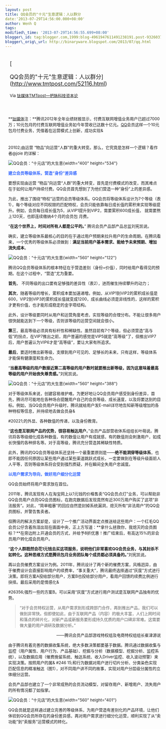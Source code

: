```yaml
--- 
layout: post 
title: QQ会员的"十元"生意逻辑：人以群分 
date:'2013-07-29T14:56:00.000+08:00' 
author: Wenh Q
tags:
modified\_time: '2013-07-29T14:56:55.699+08:00' 
blogger\_id: tag:blogger.com,1999:blog-4961947611491238191.post-932603750970108737
blogger\_orig\_url: http://binaryware.blogspot.com/2013/07/qq.html
---
```

<div style="margin: 10px; padding: 5px;">

<div style="font-size: 18px;">

[

QQ会员的"十元"生意逻辑：人以群分](http://www.tmtpost.com/52116.html)

</div>

<div style="font-size: 13px;">

Via [钛媒体TMTpost—把脉科技资本论](http://www.tmtpost.com/)

</div>

</div>

<div style="font-size: 13px; padding: 15px 0 10px 10px;">

<div align="left">

**[钛媒体](http://www.tmtpost.com/ "钛媒体")注：**腾讯2012年全年业绩财报显示，付费互联网增值业务用户已超过7000万；10元包月的付费互联网增值业务如今年营收已达数十亿元。[QQ](http://www.tmtpost.com/tag/qq "查看 QQ 中的全部文章")会员这样一个10元包月付费业务，凭借着在运营模式上创新，成功实现&
#
20102;由运营
“物品”向运营“人群”的重大转变。那么，它究竟是怎样一个逻辑？看作者@joie 的详解：

</div>

<div align="left">

![QQ会员：“十元店”的大生意](http://www.tmtpost.com/wp-content/uploads/2013/07/137502082381-400x534.jpg "QQ会员：“十元店”的大生意"){width="400"
height="534"}

</div>

<div align="left">

<span
style="color: #3366ff;">**建立会员等级体系，营造“身份”差异感**</span>

</div>

要想实现由运营
“物品”向运营“人群”的重大转变，首先是付费模式的改变，而其难点在于如何让用户持续付费。QQ会员首先想到了为他们营造一种“身份”上的差异感。

为此，推出了围绕“特权”运营的会员等级体系。QQ会员将等级体系设计为7个等级（表1），每个等级对应不同权限的匹配特权，会员只能依靠每日成长值的累积来实现等级提升。例如，会员每日成长值为5，从VIP1提升到VIP2，需要累积600成长值，
就需要熬上120天，也即连续缴纳4个月的会员包 月费。

“**在这个世界上，时间对所有人都是公平的。**”
腾讯会员产品部产品总监刘宪凯说。

确实，建立等级体系最核心的目的在于通过用户预期来拉升用户的生命周期。在腾讯看来，一个优秀的等级体系必须做到：**满足当前用户基本需求、能给予未来预期、增加流失成本**。

![QQ会员：“十元店”的大生意](http://www.tmtpost.com/wp-content/uploads/2013/07/137502089221-560x122.png "QQ会员：“十元店”的大生意"){width="560"
height="122"}

腾讯QQ会员等级体系的根本特征在于营造差别（身份+价值），同时给用户看得见的预期。在这个过程中，“营造”尤为重要。

**首先**，
不同等级的出口要有足够强的差异性（表2），进而催生持续攀升的动力；

**其次**，随着等级的增长，累积成本要加速递增。例如，从VIP1到VIP2的累积成长值是600，VIP2到VIP3的累积成长值就变成1200，成长曲线必须是非线性的，这样的累积才更有价值，也才能形成稳定的金字塔结构。

此外，设计等级要同时从用户和运营角度考虑，实现等级的合理分布。不能让很多用户很快就能达到下一个等级，否则该等级的运营空间就会很小。

**第三**，最高等级必须具有标杆性和稀缺性。虽然目前有7个等级，但必须营造“高与低”的拐点，在VIP7推出之前，用户普遍的感觉是VIP5就是“高等级”了，但推出VIP7后，用户普遍认为VIP6才是“高等级”，要让大家有所追求。

**最后**，要适时推出新等级，支撑到用户可见的、足够长的未来，只有这样，等级体系才能保有健康度和生命力。

“**当最高等级的用户数接近第二高等级的用户数时就要推出新等级，因为这意味着最高等级的用户开始丧失尊贵感。**”刘宪凯说。

![QQ会员：“十元店”的大生意](http://www.tmtpost.com/wp-content/uploads/2013/07/137502094831-560x388.png "QQ会员：“十元店”的大生意"){width="560"
height="388"}

对于等级体系来说，创建容易维护难。为更好地让QQ会员用户感受到身份差异，首先，腾讯尽可能地在各种场合提醒用户自己的会员等级、成长速度，以及将要达到的目标。例如，当QQ会员用户升级时，腾讯就给用户发E-mail详尽地告知新等级增加的各种特权等信息，并持续地去做会员身&

#20221;的外显、各种数值的传递，以及身份教育。

“**这也是互联网产品的优势，很容易触达用户**。”会员产品部营收体系组组长叶萌说。腾讯将各等级细化成各种数值，有的数值让用户有成就感，有的数值则会刺激用户，如成长快慢的各种排名等。对于高等级，腾讯充分营造其稀缺性特质。

此外，腾讯的QQ会员等级体系还坚持一个最重要原则是——**绝不能洞穿等级体系**，也即不能因任何原因让某些用户通过某些渠道跳跃式成长，一定要做到在等级升级面前人人平等，否则等级体系将会受到强烈质疑，并在瞬间全失用户忠诚度。



<span
style="color: #3366ff;">**以用户需求为导向，做好用户细分化运营**</span>

QQ会员始终将用户需求放在首位。

2011年，腾讯发现有人在淘宝网上以1元钱的价格售卖“QQ会员点灯”业务，可以帮助非QQ会员用户点亮QQ会员图标，在跑完数据后发现竟然有近300万用户购买了这项“非法服务”。对此，“简单粗暴”的回应自然是封掉系统漏洞，熄灭所有“非法用户”的QQ会员图标，并警告售卖者。

但腾讯的解决方案却是，设计了一个推广活动界面定点推送给这些用户：一个红毛QQ会员公仔含着热泪出现在画面中央，正上方写道：**拿什么拯救你，我熄灭的会员图标？**在旁边附上开通会员的方式，并给予8折优惠！推广结束后，有高达15%的非会员用户转化成会员用户。

“**这个人群既然会花1元钱去买这项服务，说明他们非常喜欢QQ会员业务，与其封杀不如转化。这种思维方式是腾讯包月业务团队每个成员都必须具备的。**”刘宪凯说。

再以会员催费方案设计为例。2011年，腾讯设计了两个新的催费方案，风格迥异，由于催费设计会直接影响用户的续费率，“事关重大”，腾讯最终选择通过“灰度”方式进行决策。即将方案A投给部分用户，方案B也投给部分用户，看用户回馈的续费比例进行抉择。最后采用的是情感化&

#26356;强烈一些的方案B。可以采用“灰度”方式进行用户测试是互联网产品独有的优势。

> “对于会员特权运营，从用户需求到形成跨部门合作，再到推出产品，我们可以做到非常快。但即使如此，由于互联网产品（内容）的极大丰富，人们上网时间和落点的碎片化，对新产品或新服务要形成持久优质的用户口碑非常难。这需要做大量的用户调研及数据分析。”

<div style="text-align: right;">

——腾讯会员产品部游戏特权组及电商特权组组长崔津源说

</div>

由于腾讯有着完善的数据收集系统，绝大多数决策都要基于数据。腾讯通过数据收集与监控（用户属性、用户行为、产品基础）、挖掘与分析（数据模型、挖掘分析、监控系统），以及数据应用（催费挽留系统、触达系统、收入Driver监控、收入波动预警）来实现决策。按照用户的属&
#246
15;和行为数据对用户进行切片分析、分类染色实现匹配信息的精准触达（图1），对不同用户讲不同的故事，实现对用户分层级分属性的立体细分运营。

会员产品部也建立了一个非常成熟的会员流动模型，对留存用户、新增用户、流失用户的所有情况都了如指掌。

![QQ会员：“十元店”的大生意](http://www.tmtpost.com/wp-content/uploads/2013/07/137502099379-560x401.jpg "QQ会员：“十元店”的大生意"){width="560"
height="401"}

QQ会员就是这样通过建立完善的等级体系，为用户营造有差别化的产品环境，让他们体验到QQ会员所存在的身份差异感，再对用户需求进行细分化运营，顺利实现了从“卖功能”到“卖服务”运营模式的转化。

</div>
